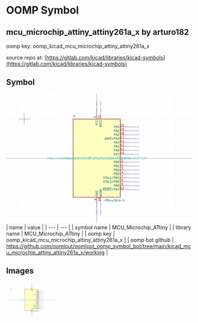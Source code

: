 # OOMP Symbol  
## mcu_microchip_attiny_attiny261a_x  by arturo182  
  
oomp key: oomp_kicad_mcu_microchip_attiny_attiny261a_x  
  
source repo at: [https://gitlab.com/kicad/libraries/kicad-symbols](https://gitlab.com/kicad/libraries/kicad-symbols)  
## Symbol  
  
[![working.png](working_600.png)](working.png)  
| name | value | 
| --- | --- | 
| symbol name | MCU_Microchip_ATtiny | 
| library name | MCU_Microchip_ATtiny | 
| oomp key | oomp_kicad_mcu_microchip_attiny_attiny261a_x | 
| oomp bot github | https://github.com/oomlout/oomlout_oomp_symbol_bot/tree/main/kicad_mcu_microchip_attiny_attiny261a_x/working | 
## Images  
  
[![working.png](working_140.png)](working.png)  
